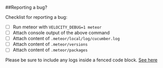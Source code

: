 ##Reporting a bug?

Checklist for reporting a bug:

* [ ] Run meteor with `VELOCITY_DEBUG=1 meteor`
* [ ] Attach console output of the above command
* [ ] Attach content of `.meteor/local/log/cucumber.log`
* [ ] Attach content of `.meteor/versions` 
* [ ] Attach content of `.meteor/packages`

Please be sure to include any logs inside a fenced code block. [See here](https://help.github.com/articles/github-flavored-markdown/#fenced-code-blocks)

